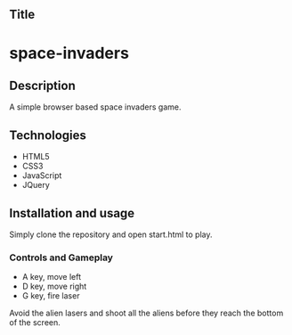 ## Title

# space-invaders

## Description
A simple browser based space invaders game.

## Technologies
- HTML5
- CSS3
- JavaScript
- JQuery

## Installation and usage
Simply clone the repository and open start.html to play.
### Controls and Gameplay
- A key, move left
- D key, move right
- G key, fire laser

Avoid the alien lasers and shoot all the aliens before they reach the bottom of the screen.